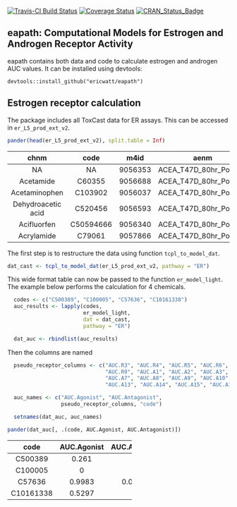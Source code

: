 <!-- README.md is generated from README.Rmd. Please edit that file -->
[![Travis-CI Build Status](https://travis-ci.org/ericwatt/eapath.svg?branch=master)](https://travis-ci.org/ericwatt/eapath) [![Coverage Status](https://img.shields.io/codecov/c/github/ericwatt/eapath/master.svg)](https://codecov.io/github/ericwatt/eapath?branch=master) [![CRAN\_Status\_Badge](http://www.r-pkg.org/badges/version/eapath)](https://cran.r-project.org/package=eapath)

eapath: Computational Models for Estrogen and Androgen Receptor Activity
------------------------------------------------------------------------

eapath contains both data and code to calculate estrogen and androgen AUC values. It can be installed using devtools:

    devtools::install_github("ericwatt/eapath")

Estrogen receptor calculation
-----------------------------

The package includes all ToxCast data for ER assays. This can be accessed in `er_L5_prod_ext_v2`.

``` r
pander(head(er_L5_prod_ext_v2), split.table = Inf)
```

<table>
<colgroup>
<col width="18%" />
<col width="9%" />
<col width="7%" />
<col width="22%" />
<col width="6%" />
<col width="6%" />
<col width="9%" />
<col width="9%" />
<col width="9%" />
</colgroup>
<thead>
<tr class="header">
<th align="center">chnm</th>
<th align="center">code</th>
<th align="center">m4id</th>
<th align="center">aenm</th>
<th align="center">aeid</th>
<th align="center">hitc</th>
<th align="center">modl_ga</th>
<th align="center">modl_gw</th>
<th align="center">modl_tp</th>
</tr>
</thead>
<tbody>
<tr class="odd">
<td align="center">NA</td>
<td align="center">NA</td>
<td align="center">9056353</td>
<td align="center">ACEA_T47D_80hr_Positive</td>
<td align="center">2</td>
<td align="center">1</td>
<td align="center">-5.195</td>
<td align="center">1.288</td>
<td align="center">96.34</td>
</tr>
<tr class="even">
<td align="center">Acetamide</td>
<td align="center">C60355</td>
<td align="center">9056688</td>
<td align="center">ACEA_T47D_80hr_Positive</td>
<td align="center">2</td>
<td align="center">0</td>
<td align="center">NA</td>
<td align="center">NA</td>
<td align="center">NA</td>
</tr>
<tr class="odd">
<td align="center">Acetaminophen</td>
<td align="center">C103902</td>
<td align="center">9056037</td>
<td align="center">ACEA_T47D_80hr_Positive</td>
<td align="center">2</td>
<td align="center">0</td>
<td align="center">NA</td>
<td align="center">NA</td>
<td align="center">NA</td>
</tr>
<tr class="even">
<td align="center">Dehydroacetic acid</td>
<td align="center">C520456</td>
<td align="center">9056593</td>
<td align="center">ACEA_T47D_80hr_Positive</td>
<td align="center">2</td>
<td align="center">0</td>
<td align="center">1.918</td>
<td align="center">7.862</td>
<td align="center">29.27</td>
</tr>
<tr class="odd">
<td align="center">Acifluorfen</td>
<td align="center">C50594666</td>
<td align="center">9056340</td>
<td align="center">ACEA_T47D_80hr_Positive</td>
<td align="center">2</td>
<td align="center">0</td>
<td align="center">NA</td>
<td align="center">NA</td>
<td align="center">NA</td>
</tr>
<tr class="even">
<td align="center">Acrylamide</td>
<td align="center">C79061</td>
<td align="center">9057866</td>
<td align="center">ACEA_T47D_80hr_Positive</td>
<td align="center">2</td>
<td align="center">0</td>
<td align="center">NA</td>
<td align="center">NA</td>
<td align="center">NA</td>
</tr>
</tbody>
</table>

The first step is to restructure the data using function `tcpl_to_model_dat`.

``` r
dat_cast <- tcpl_to_model_dat(er_L5_prod_ext_v2, pathway = "ER")
```

This wide format table can now be passed to the function `er_model_light`. The example below performs the calculation for 4 chemicals.

``` r
  codes <- c("C500389", "C100005", "C57636", "C10161338")
  auc_results <- lapply(codes,
                        er_model_light,
                        dat = dat_cast,
                        pathway = "ER")

  dat_auc <- rbindlist(auc_results)
```

Then the columns are named

``` r
  pseudo_receptor_columns <- c("AUC.R3", "AUC.R4", "AUC.R5", "AUC.R6", "AUC.R7", "AUC.R8",
                               "AUC.R9", "AUC.A1", "AUC.A2", "AUC.A3", "AUC.A4", "AUC.A5", "AUC.A6",
                               "AUC.A7", "AUC.A8", "AUC.A9", "AUC.A10", "AUC.A11", "AUC.A12",
                               "AUC.A13", "AUC.A14", "AUC.A15", "AUC.A17", "AUC.A18")

  auc_names <- c("AUC.Agonist", "AUC.Antagonist",
                 pseudo_receptor_columns, "code")

  setnames(dat_auc, auc_names)
```

``` r
pander(dat_auc[, .(code, AUC.Agonist, AUC.Antagonist)])
```

<table style="width:56%;">
<colgroup>
<col width="13%" />
<col width="19%" />
<col width="22%" />
</colgroup>
<thead>
<tr class="header">
<th align="center">code</th>
<th align="center">AUC.Agonist</th>
<th align="center">AUC.Antagonist</th>
</tr>
</thead>
<tbody>
<tr class="odd">
<td align="center">C500389</td>
<td align="center">0.261</td>
<td align="center">0</td>
</tr>
<tr class="even">
<td align="center">C100005</td>
<td align="center">0</td>
<td align="center">0</td>
</tr>
<tr class="odd">
<td align="center">C57636</td>
<td align="center">0.9983</td>
<td align="center">0.003788</td>
</tr>
<tr class="even">
<td align="center">C10161338</td>
<td align="center">0.5297</td>
<td align="center">0</td>
</tr>
</tbody>
</table>
